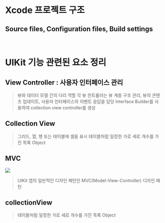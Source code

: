 # Xcode 프로젝트 구조

## Source files, Configuration files, Build settings

<br/>

# UIKit 기능 관련된 요소 정리

## View Controller : 사용자 인터페이스 관리

> 뷰와 데이터 모델 간의 다리 역할
> 각 뷰 컨트롤러는 뷰 계층 구조 관리, 뷰의 콘텐츠 업데이트, 사용자 인터페이스의 이벤트 응답을 담당
> Interface Builder를 사용하여 collection view controller를 생성
> <br/>

## Collection View

> 그리드, 열, 행 또는 테이블에 셀을 표시
> 테이블처럼 일정한 가로 세로 개수를 가진 목록 Object

## MVC

![](https://docs-assets.developer.apple.com/published/ba3a9d5e35b72a6ac9253078a162e091/UIK010_030-intro~dark@2x.png)

> UIKit 앱의 일반적인 디자인 패턴인 MVC(Model-View-Controller) 디자인 패턴
> <br/>

## collectionView

> 테이블처럼 일정한 가로 세로 개수를 가진 목록 Object
